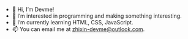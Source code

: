 - 👋 Hi, I’m Devme!
- 👀 I’m interested in programming and making something interesting.
- 🌱 I’m currently learning HTML, CSS, JavaScript.
- 📫 You can email me at zhixin-devme@outlook.com.

<!---
Zhixin-Devme/Zhixin-Devme is a ✨ special ✨ repository because its `README.md` (this file) appears on your GitHub profile.
You can click the Preview link to take a look at your changes.
--->
